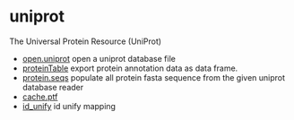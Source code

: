 # uniprot

The Universal Protein Resource (UniProt)

+ [open.uniprot](uniprot/open.uniprot.1) open a uniprot database file
+ [proteinTable](uniprot/proteinTable.1) export protein annotation data as data frame.
+ [protein.seqs](uniprot/protein.seqs.1) populate all protein fasta sequence from the given uniprot database reader
+ [cache.ptf](uniprot/cache.ptf.1) 
+ [id_unify](uniprot/id_unify.1) id unify mapping

